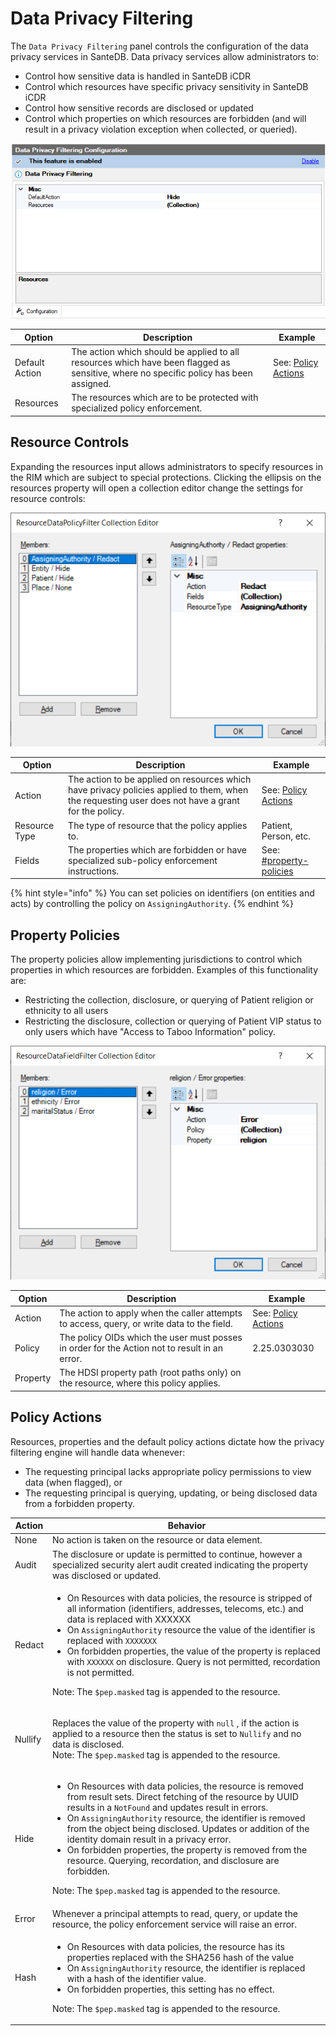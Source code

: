 # Data Privacy Filtering

The `Data Privacy Filtering` panel controls the configuration of the data privacy services in SanteDB. Data privacy services allow administrators to:

* Control how sensitive data is handled in SanteDB iCDR
* Control which resources have specific privacy sensitivity in SanteDB iCDR
* Control how sensitive records are disclosed or updated
* Control which properties on which resources are forbidden (and will result in a privacy violation exception when collected, or queried).

![](<../../../../.gitbook/assets/image (439) (1) (1).png>)

| Option         | Description                                                                                                                           | Example                                                    |
| -------------- | ------------------------------------------------------------------------------------------------------------------------------------- | ---------------------------------------------------------- |
| Default Action | The action which should be applied to all resources which have been flagged as sensitive, where no specific policy has been assigned. | See: [Policy Actions](data-privacy-filtering.md#undefined) |
| Resources      | The resources which are to be protected with specialized policy enforcement.                                                          |                                                            |

## Resource Controls

Expanding the resources input allows administrators to specify resources in the RIM which are subject to special protections. Clicking the ellipsis on the resources property will open a collection editor change the settings for resource controls:

![](<../../../../.gitbook/assets/image (426) (1) (1).png>)

| Option        | Description                                                                                                                                       | Example                                                                          |
| ------------- | ------------------------------------------------------------------------------------------------------------------------------------------------- | -------------------------------------------------------------------------------- |
| Action        | The action to be applied on resources which have privacy policies applied to them, when the requesting user does not have a grant for the policy. | See: [Policy Actions](data-privacy-filtering.md#undefined)                       |
| Resource Type | The type of resource that the policy applies to.                                                                                                  | Patient, Person, etc.                                                            |
| Fields        | The properties which are forbidden or have specialized sub-policy enforcement instructions.                                                       | See: [#property-policies](data-privacy-filtering.md#property-policies "mention") |

{% hint style="info" %}
You can set policies on identifiers (on entities and acts) by controlling the policy on `AssigningAuthority`.
{% endhint %}

## Property Policies

The property policies allow implementing jurisdictions to control which properties in which resources are forbidden. Examples of this functionality are:

* Restricting the collection, disclosure, or querying of Patient religion or ethnicity to all users
* Restricting the disclosure, collection or querying of Patient VIP status to only users which have "Access to Taboo Information" policy.

![](<../../../../.gitbook/assets/image (442) (1).png>)

| Option   | Description                                                                                   | Example                                                    |
| -------- | --------------------------------------------------------------------------------------------- | ---------------------------------------------------------- |
| Action   | The action to apply when the caller attempts to access, query, or write data to the field.    | See: [Policy Actions](data-privacy-filtering.md#undefined) |
| Policy   | The policy OIDs which the user must posses in order for the Action not to result in an error. | 2.25.0303030                                               |
| Property | The HDSI property path (root paths only) on the resource, where this policy applies.          |                                                            |

## Policy Actions

Resources, properties and the default policy actions dictate how the privacy filtering engine will handle data whenever:

* The requesting principal lacks appropriate policy permissions to view data (when flagged), or
* The requesting principal is querying, updating, or being disclosed data from a forbidden property.

| Action  | Behavior                                                                                                                                                                                                                                                                                                                                                                                                                                                                                                                                                                                                |
| ------- | ------------------------------------------------------------------------------------------------------------------------------------------------------------------------------------------------------------------------------------------------------------------------------------------------------------------------------------------------------------------------------------------------------------------------------------------------------------------------------------------------------------------------------------------------------------------------------------------------------- |
| None    | No action is taken on the resource or data element.                                                                                                                                                                                                                                                                                                                                                                                                                                                                                                                                                     |
| Audit   | The disclosure or update is permitted to continue, however a specialized security alert audit created indicating the property was disclosed or updated.                                                                                                                                                                                                                                                                                                                                                                                                                                                 |
| Redact  | <ul><li>On Resources with data policies, the resource is stripped of all information (identifiers, addresses, telecoms, etc.) and data is replaced with XXXXXX</li><li>On <code>AssigningAuthority</code> resource the value of the identifier is replaced with <code>XXXXXXX</code></li><li>On forbidden properties, the value of the property is replaced with <code>XXXXXX</code> on disclosure. Query is not permitted, recordation is not permitted.</li></ul><p>Note: The <code>$pep.masked</code> tag is appended to the resource.</p>                                                           |
| Nullify | <p>Replaces the value of the property with <code>null</code> , if the action is applied to a resource then the status is set to <code>Nullify</code> and no data is disclosed. <br>Note: The <code>$pep.masked</code> tag is appended to the resource.</p>                                                                                                                                                                                                                                                                                                                                              |
| Hide    | <ul><li>On Resources with data policies, the resource is removed from result sets. Direct fetching of the resource by UUID results in a <code>NotFound</code> and updates result in errors.</li><li>On <code>AssigningAuthority</code> resource, the identifier is removed from the object being disclosed. Updates or addition of the identity domain result in a privacy error.</li><li>On forbidden properties, the property is removed from the resource. Querying, recordation, and disclosure are forbidden. </li></ul><p>Note: The <code>$pep.masked</code> tag is appended to the resource.</p> |
| Error   | Whenever a principal attempts to read, query, or update the resource, the policy enforcement service will raise an error.                                                                                                                                                                                                                                                                                                                                                                                                                                                                               |
| Hash    | <ul><li>On Resources with data policies, the resource has its properties replaced with the SHA256 hash of the value</li><li>On <code>AssigningAuthority</code> resource, the identifier is replaced with a hash of the identifier value.</li><li>On forbidden properties, this setting has no effect.</li></ul><p>Note: The <code>$pep.masked</code> tag is appended to the resource.</p>                                                                                                                                                                                                               |
